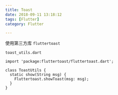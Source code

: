 ```yaml
---
title: Toast
date: 2018-09-11 13:18:12
tags: [Flutter]
category: Flutter

---
```



使用第三方库 `fluttertoast`

`toast_utils.dart`

```
import 'package:fluttertoast/fluttertoast.dart';

class ToastUtils {
  static show(String msg) {
    Fluttertoast.showToast(msg: msg);
  }
}
```